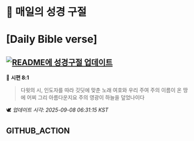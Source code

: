 # 🙏 매일의 성경 구절
# [Daily Bible verse]
## [![README에 성경구절 업데이트](https://github.com/DONGSUKA/first_test/actions/workflows/update-readme-bible.yml/badge.svg)](https://github.com/DONGSUKA/first_test/actions/workflows/update-readme-bible.yml)
<!-- START_BIBLE_VERSE -->
📖 **시편 8:1**
> 다윗의 시, 인도자를 따라 깃딧에 맞춘 노래 여호와 우리 주여 주의 이름이 온 땅에 어찌 그리 아름다운지요 주의 영광이 하늘을 덮었나이다

🕊️ _업데이트 시각: 2025-09-08 06:31:15 KST_
  <!-- END_BIBLE_VERSE -->
## GITHUB_ACTION
